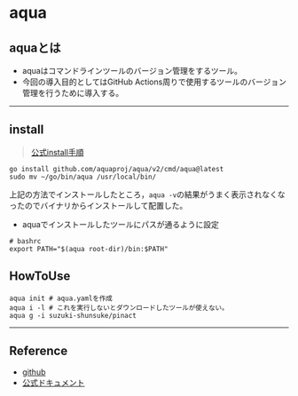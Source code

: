 # aqua

## aquaとは

- aquaはコマンドラインツールのバージョン管理をするツール。
- 今回の導入目的としてはGitHub Actions周りで使用するツールのバージョン管理を行うために導入する。

---

## install

> [公式install手順](https://aquaproj.github.io/docs/install)

```shell
go install github.com/aquaproj/aqua/v2/cmd/aqua@latest
sudo mv ~/go/bin/aqua /usr/local/bin/
```

上記の方法でインストールしたところ，`aqua -v`の結果がうまく表示されなくなったのでバイナリからインストールして配置した。

- aquaでインストールしたツールにパスが通るように設定

```
# bashrc
export PATH="$(aqua root-dir)/bin:$PATH"
```

## HowToUse

```shell
aqua init # aqua.yamlを作成
aqua i -l # これを実行しないとダウンロードしたツールが使えない。
aqua g -i suzuki-shunsuke/pinact
```

---

## Reference

- [github](https://github.com/aquaproj/aqua)
- [公式ドキュメント](https://zenn.dev/shunsuke_suzuki/books/aqua-handbook/viewer/what-aqua)
